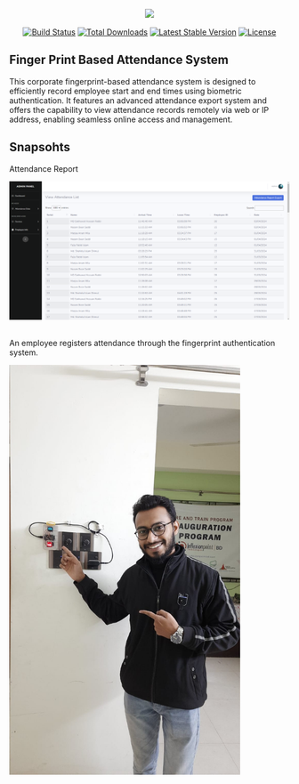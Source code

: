 <p align="center"><a href="https://laravel.com" target="_blank"><img src="https://raw.githubusercontent.com/laravel/art/master/logo-lockup/5%20SVG/2%20CMYK/1%20Full%20Color/laravel-logolockup-cmyk-red.svg" width="400"></a></p>

<p align="center">
<a href="https://travis-ci.org/laravel/framework"><img src="https://travis-ci.org/laravel/framework.svg" alt="Build Status"></a>
<a href="https://packagist.org/packages/laravel/framework"><img src="https://img.shields.io/packagist/dt/laravel/framework" alt="Total Downloads"></a>
<a href="https://packagist.org/packages/laravel/framework"><img src="https://img.shields.io/packagist/v/laravel/framework" alt="Latest Stable Version"></a>
<a href="https://packagist.org/packages/laravel/framework"><img src="https://img.shields.io/packagist/l/laravel/framework" alt="License"></a>
</p>

## Finger Print Based Attendance System

This corporate fingerprint-based attendance system is designed to efficiently record employee start and end times using biometric authentication. It features an advanced attendance export system and offers the capability to view attendance records remotely via web or IP address, enabling seamless online access and management.

## Snapsohts
Attendance Report

<img src="/public/img/attendance.PNG" alt="Build Status">

##
An employee registers attendance through the fingerprint authentication system.

<img src="/public/img/w1.jpg" alt="Build Status" width="415px">
